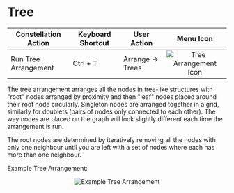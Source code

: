 # Tree

<table class="table table-striped">
<thead>
<tr class="header">
<th>Constellation Action</th>
<th>Keyboard Shortcut</th>
<th>User Action</th>
<th style="text-align: center;">Menu Icon</th>
</tr>
</thead>
<tbody>
<tr class="odd">
<td>Run Tree Arrangement</td>
<td>Ctrl + T</td>
<td>Arrange -&gt; Trees</td>
<td style="text-align: center;"><img src="../ext/docs/CoreArrangementPlugins/src/au/gov/asd/tac/constellation/plugins/arrangements/resources/arrangeInTree.png" alt="Tree Arrangement Icon" /></td>
</tr>
</tbody>
</table>

The tree arrangement arranges all the nodes in tree-like structures with
"root" nodes arranged by proximity and then "leaf" nodes placed around
their root node circularly. Singleton nodes are arranged together in a
grid, similarly for doublets (pairs of nodes only connected to each
other). The way nodes are placed on the graph will look slightly
different each time the arrangement is run.

The root nodes are determined by iteratively removing all the nodes with
only one neighbour until you are left with a set of nodes where each has
more than one neighbour.

Example Tree Arrangement:

<div style="text-align: center">

<img src="../ext/docs/CoreArrangementPlugins/src/au/gov/asd/tac/constellation/plugins/arrangements/resources/TreeArrangement.png" alt="Example Tree
Arrangement" />

</div>
